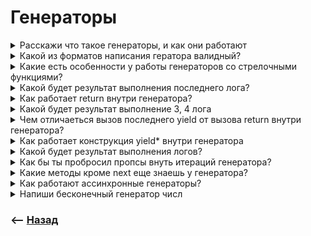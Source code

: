 # Генераторы

<details>
<summary> Расскажи что такое генераторы, и как они работают</summary>

![illustration](https://raw.githubusercontent.com/webster6667/documentation/master/documentation-data/illustrations/dd-up.svg)


👆 Функции способные выдавать результат своей работы порционно  
&emsp;&emsp; 🎯 Возврат отдельной порции описываеться конструкцией `yield`    
&emsp;&emsp; 🎯 Получение каждой порции происходит при вызове метода `next()`, у экземпляра генератора     
&emsp;&emsp; 🎯 Реализуют логику работы функции и тератора  

![illustration](https://raw.githubusercontent.com/webster6667/documentation/master/documentation-data/illustrations/dd-down.svg)

</details>

<details>
<summary> Какой из форматов написания гератора валидный?</summary>

![illustration](https://raw.githubusercontent.com/webster6667/documentation/master/documentation-data/illustrations/dd-up.svg)

`function* f(…) | function *f(…)`

<details>
<summary> ✅ Ответ</summary>

---

Обра варианта являються валидными

---

</details>

![illustration](https://raw.githubusercontent.com/webster6667/documentation/master/documentation-data/illustrations/dd-down.svg)

</details>

<details>
<summary> Какие есть особенности у работы генераторов со стрелочными функциями?</summary>

![illustration](https://raw.githubusercontent.com/webster6667/documentation/master/documentation-data/illustrations/dd-up.svg)

Генератор не работает со стрелочными функциями

<details>
<summary> Как думаешь почему? </summary>

----

Скорее всего под капотом идет работа с `this`, который отсутствует в стрелочных функциях 

----

</details>

![illustration](https://raw.githubusercontent.com/webster6667/documentation/master/documentation-data/illustrations/dd-down.svg)

</details>

<details>
<summary> Какой будет результат выполнения последнего лога? </summary>

![illustration](https://raw.githubusercontent.com/webster6667/documentation/master/documentation-data/illustrations/dd-up.svg)

```javascript
function* myGeneratorFn() {
  yield 1;
  yield 2;
  return 3;
}

let myGeneratorFirst = myGeneratorFn(),
    myGeneratorSecond = myGeneratorFn() 
    

console.log(myGeneratorFirst.next()) 
console.log(myGeneratorFirst.next())

console.log(myGeneratorSecond.next())
```

<details>
<summary> ✅ Ответ</summary>

---
 
`{value: 1, done: false}`, так как состоние экземпляров не зависимы друг от друга, как и экземпляры класса

---

</details>

![illustration](https://raw.githubusercontent.com/webster6667/documentation/master/documentation-data/illustrations/dd-down.svg)

</details>

<details>
<summary> Как работает return внутри генератора?</summary>

![illustration](https://raw.githubusercontent.com/webster6667/documentation/master/documentation-data/illustrations/dd-up.svg)

🎯 Когда вызов `next()` доходит до строки с `return`, генератор возвращает значение из `return`, и `done: true`, заканчивая работу генератора  
🎯 Все последующие вызовы `next()` будут возвращать `{value: undefined, done: true}`, игнорируя все `yield` идущие после `return`

![illustration](https://raw.githubusercontent.com/webster6667/documentation/master/documentation-data/illustrations/dd-down.svg)


</details>

<details>
<summary> Какой будет результат выполнение 3, 4 лога </summary>

![illustration](https://raw.githubusercontent.com/webster6667/documentation/master/documentation-data/illustrations/dd-up.svg)

```javascript
// 👉🏼 Объявление генератора
function* myGeneratorFn() {
  yield 1;
  yield 2;
  return 3;
  yield 4;
  yield 4;
}

let myGenerator = myGeneratorFn()  

console.log(myGenerator.next())     // 1
console.log(myGenerator.next())     // 2
console.log(myGenerator.next())     // 3
console.log(myGenerator.next())     // 4  
```

<details>
<summary> ✅ Ответ</summary>

---

`3` 👉🏼 `{value: 3, done: true}`   
👆 Третья порция итератора заканчивающая итерирование генератора

`4` 👉🏼 `{value: undefined, done: true}`  
👆 Дальнейшие вызовы итераций ничего не вернут

---

</details>

![illustration](https://raw.githubusercontent.com/webster6667/documentation/master/documentation-data/illustrations/dd-down.svg)

</details>

<details>
<summary> Чем отличаеться вызов последнего yield от вызова return внутри генератора?</summary>

![illustration](https://raw.githubusercontent.com/webster6667/documentation/master/documentation-data/illustrations/dd-up.svg)

🔹 Последний `yield` возвращает значение и `done: false`      
🔹 Порция с `return` возвращает значение и `done: true`   
🔹 Порция с `return` не возвращается при переборе итерируемым функционалом

![illustration](https://raw.githubusercontent.com/webster6667/documentation/master/documentation-data/illustrations/dd-down.svg)

</details>

<details>
<summary> Как работает конструкция yield* внутри генератора</summary>

![illustration](https://raw.githubusercontent.com/webster6667/documentation/master/documentation-data/illustrations/dd-up.svg)

`yield*` порционнно разворачивает генератор указанный справа от конструкции, при вызове `next` у родительского генератора

![illustration](https://raw.githubusercontent.com/webster6667/documentation/master/documentation-data/illustrations/dd-down.svg)

</details>

<details>
<summary> Какой будет результат выполнения логов?</summary>

![illustration](https://raw.githubusercontent.com/webster6667/documentation/master/documentation-data/illustrations/dd-up.svg)

```javascript
function* generateSequence(start, end) {
  for (let i = start; i <= end; i++) yield i;
}

function getNumber() {
    return 1
}

function* generateAlphaNum() {

    yield* getNumber()
    yield* generateSequence(48, 57);
}

const numberGenerator = generateAlphaNum()

console(numberGenerator.next()); // 1
console(numberGenerator.next()); // 2
```

<details>
<summary> ✅ Ответ</summary>

---

`1` 👉🏼 `48`  
`2` 👉🏼 `49`

---

</details>

![illustration](https://raw.githubusercontent.com/webster6667/documentation/master/documentation-data/illustrations/dd-down.svg)

</details>

<details>
<summary> Как бы ты пробросил пропсы внуть итераций генератора?</summary>

![illustration](https://raw.githubusercontent.com/webster6667/documentation/master/documentation-data/illustrations/dd-up.svg)

🎯 Пропсы можно пробрасывать при вызове всех методов `next()`, кроме первого    
🎯 Прокинутые пропсы можно получить в результате вызова `yield`, идущего перед тем, который вызывал метод `next()` с пропсами    

<details>
<summary> <sup>⭐</sup>❓ Где, как и когда мы можем получить проброшенные пропсы внутри генератора</summary>

![illustration](https://raw.githubusercontent.com/webster6667/documentation/master/documentation-data/illustrations/dd-up.svg)

```javascript
function* gen() {
  console.log('first iteration', 'prop: ?');
  let firstYield = yield 'Первый yield'

  console.log('second iteration', 'prop: ?');
  let secondYield = yield `Второй yield`

  console.log('third iteration', 'prop: ?');
  let thirdsProps = yield `Третий yield`

  console.log('fourth iteration', 'prop: ?');
  let fourthProps = yield `Четвертый yield`
}

let generator = gen();

generator.next(1) // 1
generator.next(2) // 2
generator.next(3) // 3
generator.next(4) // 4
``` 

<details>
<summary> ✅ Ответ</summary>

---

🎯 При вызове `generator.next(1)` 👉🏼 пропсы получить нельзя  
🎯 При вызове `generator.next(2)` 👉🏼 `firstYield: 2`       
🎯 При вызове `generator.next(3)` 👉🏼 `secondYield: 3`  
🎯 При вызове `generator.next(4)` 👉🏼 `thirdsProps: 4`  
🎯 `fourthProps` ничего не пишется

---

</details>

![illustration](https://raw.githubusercontent.com/webster6667/documentation/master/documentation-data/illustrations/dd-down.svg)

</details>

![illustration](https://raw.githubusercontent.com/webster6667/documentation/master/documentation-data/illustrations/dd-down.svg)

</details>

<details>
<summary> Какие методы кроме next еще знаешь у генератора?</summary>

![illustration](https://raw.githubusercontent.com/webster6667/documentation/master/documentation-data/illustrations/dd-up.svg)

🔹 `myGenerator.return()`  
&emsp;&emsp; 👆 Вызов метода возвращает `{value: undefined, done: true}`, и говорит что все последующие вызовы `next()`, должны возвращать `{value: undefined, done: true}`

🔹 `myGenerator.throw()`  
🎯 Если внутри генератора есть блок `catch`, генератор его отработает  
🎯 Если в блоке `catch` нет конструкций `yield`, метод `throw()` вернет `{value: undefined, done: true}`, и остановит генератор  
🎯 Если в блоке `catch` есть конструкций `yield`, метод `throw()` вернет результат первого `yield`   
&emsp;&emsp;&emsp;&emsp; 👆 Продолжив итерацию по `yield` внутри блока `catch`, при последующих выховах `next` 

<details>
<summary> <sup>⭐</sup>❓ Какой будет вывод логов для этих генераторов</summary>

----

1. Первый 
```javascript
function* generate() {
  try {
    yield 1;
    yield 2;
    yield 3;
  } catch (e) {
    console.log(e);
  }
}

let gen = generate();
console.log(gen.next(), '1');                        
console.log(gen.throw(new Error('my error')), '2');  
console.log(gen.next()), '3';                        
```

<details>
<summary> ✅ Ответ</summary>

---

🎯 `1` 👉🏼 `{ value: 1, done: false }`      
🎯 `2` 👉🏼 `{value: undefined, done: true}`  
🎯 `3` 👉🏼 `{ value: undefined, done: true }`

---

</details>

<br><br>

2. Второй

```javascript
function* generate() {
  try {
    yield 1;
    yield 2;
    yield 3;
  } catch (e) {
    console.log(e, 'log inside generator');
    yield 4;
    yield 5;
    yield 6;
  }
}

let gen = generate();
console.log(gen.next(), '1');                        // 👉🏼 { value: 1, done: false }
console.log(gen.throw(new Error('my error'), '2'), 'throw method');  // 👉🏼 {value: 4, done: false}, ❗ отработает блок catch внутри generate, и выведет лог ошибки
console.log(gen.next(), '3');                        // 👉🏼 {value: 5, done: false}
console.log(gen.next(), '4');                        // 👉🏼 {value: 6, done: false}
console.log(gen.next(), '5');                        // 👉🏼 {value: undefined, done: true}
```

<details>
<summary> ✅ Ответ</summary>

---

🎯 `1` 👉🏼 `{ value: 1, done: false }`      
🎯 `2` 👉🏼 `{value: 4, done: false}`  
🎯 `3` 👉🏼 `{value: 5, done: false}`  
🎯 `4` 👉🏼 `{value: 6, done: false}`    
🎯 `5` 👉🏼 `{value: undefined, done: true}`

---

</details>

----

</details>

![illustration](https://raw.githubusercontent.com/webster6667/documentation/master/documentation-data/illustrations/dd-down.svg)

</details>

<details>
<summary> Как работают ассинхронные генераторы?</summary>

![illustration](https://raw.githubusercontent.com/webster6667/documentation/master/documentation-data/illustrations/dd-up.svg)

👆 Для работы ассинхронных генераторов достаточно написать `async` вначале генератора

<details>
<summary> <sup>⭐</sup>❓ Как перебрать ассинхронный генератор</summary>

----

```javascript
async function* generateSequence(start, end) {

  for (let i = start; i <= end; i++) {

    // ура, можно использовать await!
    await new Promise(resolve => setTimeout(resolve, 1000));

    yield i;
  }

}

(async () => {

  let generator = generateSequence(1, 5);
  for await (let value of generator) {
    console.log(value); // 1, 2, 3, 4, 5 (с таймаутом в секунду)
  }

})();
```

----

</details>

![illustration](https://raw.githubusercontent.com/webster6667/documentation/master/documentation-data/illustrations/dd-down.svg)

</details>

<details>
<summary> Напиши бесконечный генератор числ</summary>

![illustration](https://raw.githubusercontent.com/webster6667/documentation/master/documentation-data/illustrations/dd-up.svg)

```javascript
function* generate() {
    let index = 0
    while (true) {
        yield ++index
    }
}

const gen = generate()

console.log(gen.next())
console.log(gen.next())
console.log(gen.next())
```

![illustration](https://raw.githubusercontent.com/webster6667/documentation/master/documentation-data/illustrations/dd-down.svg)

</details>

### ⟵ **<a href="../../readme.md">Назад</a>**